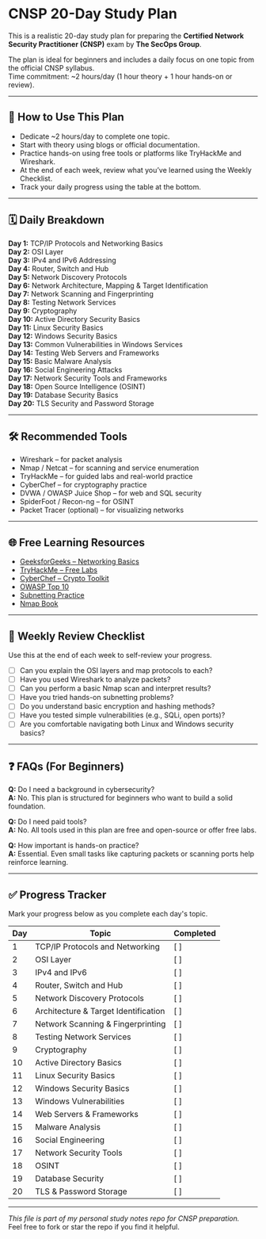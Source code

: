 # CNSP 20-Day Study Plan

This is a realistic 20-day study plan for preparing the **Certified Network Security Practitioner (CNSP)** exam by **The SecOps Group**.

The plan is ideal for beginners and includes a daily focus on one topic from the official CNSP syllabus.  
Time commitment: ~2 hours/day (1 hour theory + 1 hour hands-on or review).

---

## 📌 How to Use This Plan

- Dedicate ~2 hours/day to complete one topic.
- Start with theory using blogs or official documentation.
- Practice hands-on using free tools or platforms like TryHackMe and Wireshark.
- At the end of each week, review what you’ve learned using the Weekly Checklist.
- Track your daily progress using the table at the bottom.

---

## 🗓️ Daily Breakdown

**Day 1:** TCP/IP Protocols and Networking Basics  
**Day 2:** OSI Layer  
**Day 3:** IPv4 and IPv6 Addressing  
**Day 4:** Router, Switch and Hub  
**Day 5:** Network Discovery Protocols  
**Day 6:** Network Architecture, Mapping & Target Identification  
**Day 7:** Network Scanning and Fingerprinting  
**Day 8:** Testing Network Services  
**Day 9:** Cryptography  
**Day 10:** Active Directory Security Basics  
**Day 11:** Linux Security Basics  
**Day 12:** Windows Security Basics  
**Day 13:** Common Vulnerabilities in Windows Services  
**Day 14:** Testing Web Servers and Frameworks  
**Day 15:** Basic Malware Analysis  
**Day 16:** Social Engineering Attacks  
**Day 17:** Network Security Tools and Frameworks  
**Day 18:** Open Source Intelligence (OSINT)  
**Day 19:** Database Security Basics  
**Day 20:** TLS Security and Password Storage

---

## 🛠️ Recommended Tools

- Wireshark – for packet analysis  
- Nmap / Netcat – for scanning and service enumeration  
- TryHackMe – for guided labs and real-world practice  
- CyberChef – for cryptography practice  
- DVWA / OWASP Juice Shop – for web and SQL security  
- SpiderFoot / Recon-ng – for OSINT  
- Packet Tracer (optional) – for visualizing networks  

---

## 🌐 Free Learning Resources

- [GeeksforGeeks – Networking Basics](https://www.geeksforgeeks.org/computer-network-tutorials/)
- [TryHackMe – Free Labs](https://tryhackme.com/)
- [CyberChef – Crypto Toolkit](https://gchq.github.io/CyberChef/)
- [OWASP Top 10](https://owasp.org/www-project-top-ten/)
- [Subnetting Practice](https://www.subnettingpractice.com/)
- [Nmap Book](https://nmap.org/book/)

---

## 🧠 Weekly Review Checklist

Use this at the end of each week to self-review your progress.

- [ ] Can you explain the OSI layers and map protocols to each?
- [ ] Have you used Wireshark to analyze packets?
- [ ] Can you perform a basic Nmap scan and interpret results?
- [ ] Have you tried hands-on subnetting problems?
- [ ] Do you understand basic encryption and hashing methods?
- [ ] Have you tested simple vulnerabilities (e.g., SQLi, open ports)?
- [ ] Are you comfortable navigating both Linux and Windows security basics?

---

## ❓ FAQs (For Beginners)

**Q:** Do I need a background in cybersecurity?  
**A:** No. This plan is structured for beginners who want to build a solid foundation.

**Q:** Do I need paid tools?  
**A:** No. All tools used in this plan are free and open-source or offer free labs.

**Q:** How important is hands-on practice?  
**A:** Essential. Even small tasks like capturing packets or scanning ports help reinforce learning.

---

## ✅ Progress Tracker

Mark your progress below as you complete each day's topic.

| Day | Topic                                | Completed |
|-----|--------------------------------------|-----------|
| 1   | TCP/IP Protocols and Networking      | [ ]       |
| 2   | OSI Layer                            | [ ]       |
| 3   | IPv4 and IPv6                        | [ ]       |
| 4   | Router, Switch and Hub               | [ ]       |
| 5   | Network Discovery Protocols          | [ ]       |
| 6   | Architecture & Target Identification | [ ]       |
| 7   | Network Scanning & Fingerprinting    | [ ]       |
| 8   | Testing Network Services             | [ ]       |
| 9   | Cryptography                         | [ ]       |
| 10  | Active Directory Basics              | [ ]       |
| 11  | Linux Security Basics                | [ ]       |
| 12  | Windows Security Basics              | [ ]       |
| 13  | Windows Vulnerabilities              | [ ]       |
| 14  | Web Servers & Frameworks             | [ ]       |
| 15  | Malware Analysis                     | [ ]       |
| 16  | Social Engineering                   | [ ]       |
| 17  | Network Security Tools               | [ ]       |
| 18  | OSINT                                | [ ]       |
| 19  | Database Security                    | [ ]       |
| 20  | TLS & Password Storage               | [ ]       |

---

_This file is part of my personal study notes repo for CNSP preparation._  
Feel free to fork or star the repo if you find it helpful.
